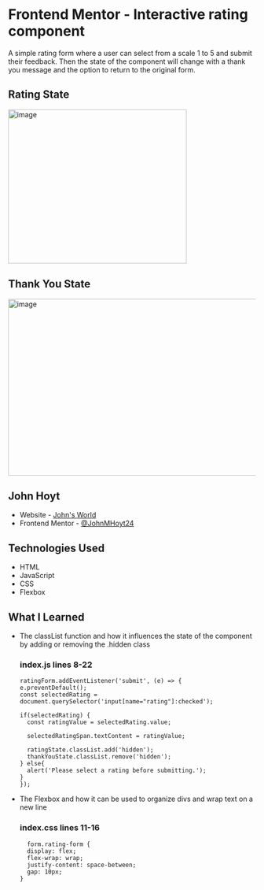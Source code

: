 # Frontend Mentor - Interactive rating component
A simple rating form where a user can select from a scale 1 to 5 and submit their feedback. Then the state
of the component will change with a thank you message and the option to return to the original form.
## Rating State
<img width="363" height="313" alt="image" src="https://github.com/user-attachments/assets/bc67294b-6dda-41d8-b9ee-7b0386ae1b41" />

## Thank You State
<img width="812" height="359" alt="image" src="https://github.com/user-attachments/assets/1e0e92d2-f7ae-4407-a324-48a49db4bb2b" />

## John Hoyt

- Website - [John's World](https://www.your-site.com](https://accessible-portfolio-six.vercel.app/))
- Frontend Mentor - [@JohnMHoyt24]([https://www.frontendmentor.io/profile/yourusername](https://www.frontendmentor.io/profile/JohnMHoyt24))

## Technologies Used
- HTML
- JavaScript
- CSS
- Flexbox

## What I Learned
- The classList function and how it influences the state of the component by
  adding or removing the .hidden class

    ### index.js lines 8-22
    ```
    ratingForm.addEventListener('submit', (e) => {
    e.preventDefault();
    const selectedRating = document.querySelector('input[name="rating"]:checked');

    if(selectedRating) {
      const ratingValue = selectedRating.value;

      selectedRatingSpan.textContent = ratingValue;

      ratingState.classList.add('hidden');
      thankYouState.classList.remove('hidden');
    } else{
      alert('Please select a rating before submitting.');
    }
  });
  ```
- The Flexbox and how it can be used to organize divs and wrap text on a new line
  ### index.css lines 11-16
  ```
    form.rating-form {
    display: flex;
    flex-wrap: wrap;
    justify-content: space-between;
    gap: 10px;
  }
```
